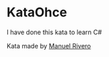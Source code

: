 ﻿# KataOhce

I have done this kata to learn C#

Kata made by [Manuel Rivero](http://garajeando.blogspot.com/2016/05/the-ohce-kata-short-and-simple-exercise.html)
